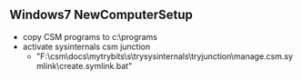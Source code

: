 ## Windows7 NewComputerSetup

* copy CSM programs to c:\programs
* activate sysinternals csm junction
    * "F:\csm\docs\mytrybits\s\trysysinternals\tryjunction\manage.csm.symlink\create.symlink.bat"
